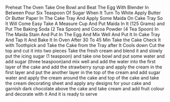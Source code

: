 Preheat The Oven
  Take One Bowl and Beat The Egg With Blender In Between Pour Six Teaspoon Of Sugar When It Turn To White Apply Butter Or Butter Paper In The Cake Tray And Apply Some Maida On Cake Tray So It Will Come Easy 
Take A Measure Cup And Put Maida In It (125 Grams) and Put The Baking Soda (2 Tea Spoon) and Cocoa Powder (4 Tea Spoon) In The Maida Stain And Put In The Egg And Mix Well And Put It In Cake Tray And Tap It And Bake It In Oven
After 30 To 45 Min Take the Cake Check It with Toothpick and Take the Cake from the Tray after It Cools down Cut the top and cut it into two pieces 
Take the fresh cream and blend it and slowly put the icing sugar (1 teaspoon) and take one bowl and put some water and add sugar (three teaspoon)and mix well  and add the water into the first layer of the cake and add the strawberry syrup and apply the cream in the first layer and put the another layer in the top of the cream and add sugar water and apply the cream around the cake and top of the cake and take the cream decorating sheet and apply any designs for your cake and garnish dark chocolate above the cake and take cream and add fruit colour and decorate with it 
And it is ready to serve 

